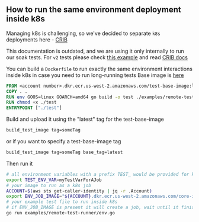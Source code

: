 ## How to run the same environment deployment inside k8s

<div class="warning">

Managing k8s is challenging, so we've decided to separate `k8s` deployments here - [CRIB](https://github.com/smartcontractkit/crib)

This documentation is outdated, and we are using it only internally to run our soak tests. For `v2` tests please check [this example](../crib.md) and read [CRIB docs](https://github.com/smartcontractkit/crib)
</div>


You can build a `Dockerfile` to run exactly the same environment interactions inside k8s in case you need to run long-running tests
Base image is [here](https://github.com/smartcontractkit/chainlink-testing-framework/blob/main/lib/k8s/Dockerfile.base)

```Dockerfile
FROM <account number>.dkr.ecr.us-west-2.amazonaws.com/test-base-image:latest
COPY . .
RUN env GOOS=linux GOARCH=amd64 go build -o test ./examples/remote-test-runner/env.go
RUN chmod +x ./test
ENTRYPOINT ["./test"]
```

Build and upload it using the "latest" tag for the test-base-image

```bash
build_test_image tag=someTag
```

or if you want to specify a test-base-image tag

```bash
build_test_image tag=someTag base_tag=latest
```

Then run it

```bash
# all environment variables with a prefix TEST_ would be provided for k8s job
export TEST_ENV_VAR=myTestVarForAJob
# your image to run as a k8s job
ACCOUNT=$(aws sts get-caller-identity | jq -r .Account)
export ENV_JOB_IMAGE="${ACCOUNT}.dkr.ecr.us-west-2.amazonaws.com/core-integration-tests:v1.1"
# your example test file to run inside k8s
# if ENV_JOB_IMAGE is present it will create a job, wait until it finished and get logs
go run examples/remote-test-runner/env.go
```
